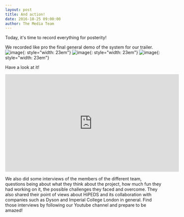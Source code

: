 ```yaml
---
layout: post
title: And action!
date: 2016-10-25 09:00:00
author: The Media Team
---
```

Today, it's time to record everything for posterity!

We recorded like pro the final general demo of the system for our trailer.
![image](/img/blog/2501.JPG){: style="width: 23em"}
![image](/img/blog/2502.JPG){: style="width: 23em"}
![image](/img/blog/2503.JPG){: style="width: 23em"}

Have a look at it!
<iframe width="560" height="315" src="https://youtu.be/xGVRx2E9-TQ" frameborder="0" allowfullscreen></iframe> 

We also did some interviews of the members of the different team, questions being about what they think about the project, how much fun they had working on it, the possible challenges they faced and overcome. They also shared their point of views about HiPEDS and its collaboration with companies such as Dyson and Imperial College London in general. Find those interviews by following our Youtube channel and prepare to be amazed! 

